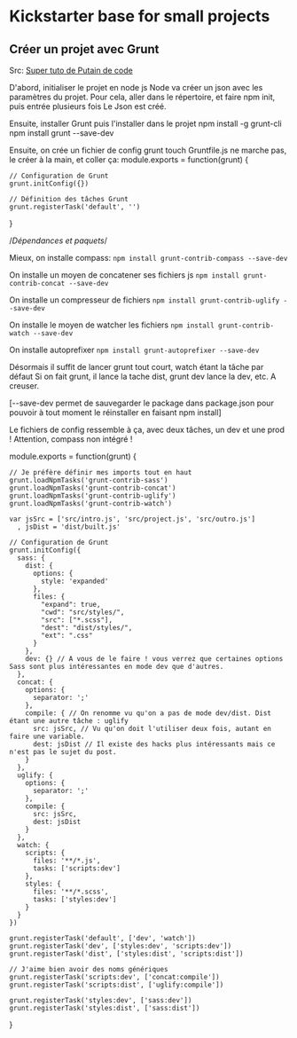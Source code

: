 # Kickstarter base for small projects #

## Créer un projet avec Grunt ##
Src: [Super tuto de Putain de code](http://putaindecode.fr/posts/js/premiers-pas-avec-grunt/)

D'abord, initialiser le projet en node js
Node va créer un json avec les paramètres du projet.
Pour cela, aller dans le répertoire, et faire npm init, puis entrée plusieurs fois
Le Json est créé.

Ensuite, installer Grunt puis l'installer dans le projet
  npm install -g grunt-cli
  npm install grunt --save-dev

Ensuite, on crée un fichier de config grunt
touch Gruntfile.js ne marche pas, le créer à la main, et coller ça:
  module.exports = function(grunt) {

    // Configuration de Grunt
    grunt.initConfig({})

    // Définition des tâches Grunt
    grunt.registerTask('default', '')

  }

/*Dépendances et paquets*/


Mieux, on installe compass:
`npm install grunt-contrib-compass --save-dev`

On installe un moyen de concatener ses fichiers js
`npm install grunt-contrib-concat --save-dev`

On installe un compresseur de fichiers
`npm install grunt-contrib-uglify --save-dev`

On installe le moyen de watcher les fichiers
`npm install grunt-contrib-watch --save-dev`

On installe autoprefixer
`npm install grunt-autoprefixer --save-dev`

Désormais il suffit de lancer grunt tout court, watch étant la tâche par défaut
Si on fait grunt, il lance la tache dist, grunt dev lance la dev, etc. A creuser.

[--save-dev permet de sauvegarder le package dans package.json pour pouvoir à tout moment le réinstaller en faisant npm install]

Le fichiers de config ressemble à ça, avec deux tâches, un dev et une prod ! Attention, compass non intégré !

  module.exports = function(grunt) {

    // Je préfère définir mes imports tout en haut
    grunt.loadNpmTasks('grunt-contrib-sass')
    grunt.loadNpmTasks('grunt-contrib-concat')  
    grunt.loadNpmTasks('grunt-contrib-uglify')
    grunt.loadNpmTasks('grunt-contrib-watch')

    var jsSrc = ['src/intro.js', 'src/project.js', 'src/outro.js']
      , jsDist = 'dist/built.js'

    // Configuration de Grunt
    grunt.initConfig({
      sass: {
        dist: {
          options: {
            style: 'expanded'
          },
          files: {
            "expand": true,
            "cwd": "src/styles/",
            "src": ["*.scss"],
            "dest": "dist/styles/",
            "ext": ".css"
          }
        },
        dev: {} // A vous de le faire ! vous verrez que certaines options Sass sont plus intéressantes en mode dev que d'autres.
      },
      concat: {
        options: {
          separator: ';'
        },
        compile: { // On renomme vu qu'on a pas de mode dev/dist. Dist étant une autre tâche : uglify
          src: jsSrc, // Vu qu'on doit l'utiliser deux fois, autant en faire une variable.
          dest: jsDist // Il existe des hacks plus intéressants mais ce n'est pas le sujet du post.
        }
      },
      uglify: {
        options: {
          separator: ';'
        },
        compile: {
          src: jsSrc,
          dest: jsDist
        }
      },
      watch: {
        scripts: {
          files: '**/*.js',
          tasks: ['scripts:dev']
        },
        styles: {
          files: '**/*.scss',
          tasks: ['styles:dev']
        }
      }
    })

    grunt.registerTask('default', ['dev', 'watch'])
    grunt.registerTask('dev', ['styles:dev', 'scripts:dev'])
    grunt.registerTask('dist', ['styles:dist', 'scripts:dist'])

    // J'aime bien avoir des noms génériques
    grunt.registerTask('scripts:dev', ['concat:compile'])
    grunt.registerTask('scripts:dist', ['uglify:compile'])

    grunt.registerTask('styles:dev', ['sass:dev'])
    grunt.registerTask('styles:dist', ['sass:dist'])
  }
